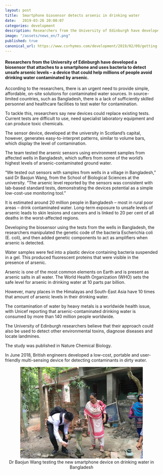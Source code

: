 ```yaml
---
layout: post
title:  Smartphone biosensor detects arsenic in drinking water
date:   2019-03-26 20:00:07
categories: development
description: Researchers from the University of Edinburgh have developed a biosensor that attaches to a smartphone and uses bacteria to detect unsafe arsenic levels – a device that could help millions of people avoid drinking water contaminated by arsenic.
image: "/assets/news_en/7.png"
published: true
canonical_url: https://www.csrhymes.com/development/2019/02/09/getting-started-with-bulma-clean-theme.html
---
```


#### Researchers from the University of Edinburgh have developed a biosensor that attaches to a smartphone and uses bacteria to detect unsafe arsenic levels – a device that could help millions of people avoid drinking water contaminated by arsenic.

According to the researchers, there is an urgent need to provide simple, affordable, on-site solutions for contaminated water sources. In source-limited countries, such as Bangladesh, there is a lack of sufficiently skilled personnel and healthcare facilities to test water for contamination.

To tackle this, researchers say new devices could replace existing tests. Current tests are difficult to use, need specialist laboratory equipment and can produce toxic chemicals.

The sensor device, developed at the university in Scotland’s capital, however, generates easy-to-interpret patterns, similar to volume bars, which display the level of contamination.

The team tested the arsenic sensors using environment samples from affected wells in Bangladesh, which suffers from some of the world’s highest levels of arsenic-contaminated ground water.

“We tested out sensors with samples from wells in a village in Bangladesh,” said Dr Baojun Wang, from the School of Biological Sciences at the university. “The arsenic level reported by the sensors was consistent with lab-based standard tests, demonstrating the devices potential as a simple low-cost-use monitoring tool.”  

It is estimated around 20 million people in Bangladesh – most in rural poor areas – drink contaminated water. Long-term exposure to unsafe levels of arsenic leads to skin lesions and cancers and is linked to 20 per cent of all deaths in the worst-affected regions.

Developing the biosensor using the tests from the wells in Bangladesh, the researchers manipulated the genetic code of the bacteria Escherichia coli (E. coli), and then added genetic components to act as amplifiers when arsenic is detected.

Water samples were fed into a plastic device containing bacteria suspended in a gel. This produced fluorescent proteins that were visible in the presence of arsenic.

Arsenic is one of the most common elements on Earth and is present as arsenic salts in all water. The World Health Organization (WHO) sets the safe level for arsenic in drinking water at 10 parts par billion.

However, many places in the Himalayas and South-East Asia have 10 times that amount of arsenic levels in their drinking water.

The contamination of water by heavy metals is a worldwide health issue, with Unicef reporting that arsenic-contaminated drinking water is consumed by more than 140 million people worldwide.

The University of Edinburgh researchers believe that their approach could also be used to detect other environmental toxins, diagnose diseases and locate landmines.

The study was published in Nature Chemical Biology.

In June 2018, British engineers developed a low-cost, portable and user-friendly multi-sensing device for detecting contaminants in dirty water. 

<center><img alt="" src="/assets/news_en/7.png" width="80%"></center>

<center>Dr Baojun Wang testing the new smartphone device on drinking water in Bangladesh</center>